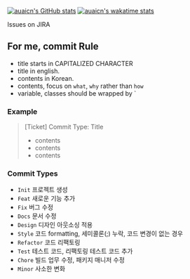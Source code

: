 [![auaicn's GitHub stats](https://github-readme-stats.vercel.app/api?username=auaicn&count_private=true&theme=onedark)](https://github.com/anuraghazra/github-readme-stats)
[![auaicn's wakatime stats](https://github-readme-stats.vercel.app/api/wakatime?username=auaicn)](https://github.com/anuraghazra/github-readme-stats)

Issues on JIRA

## For me, commit Rule

- title starts in CAPITALIZED CHARACTER
- title in english.   
- contents in Korean.  
- contents, focus on `what`, `why` rather than `how`  
- variable, classes should be wrapped by `  

### Example

> [Ticket] Commit Type: Title
> - contents
> - contents
> - contents

### Commit Types

- `Init` 프로젝트 생성
- `Feat` 새로운 기능 추가 
- `Fix` 버그 수정 
- `Docs` 문서 수정 
- `Design` 디자인 아웃소싱 적용
- `Style` 코드 formatting, 세미콜론(;) 누락, 코드 변경이 없는 경우 
- `Refactor` 코드 리팩토링 
- `Test` 테스트 코드, 리팩토링 테스트 코드 추가 
- `Chore` 빌드 업무 수정, 패키지 매니저 수정
- `Minor` 사소한 변화
